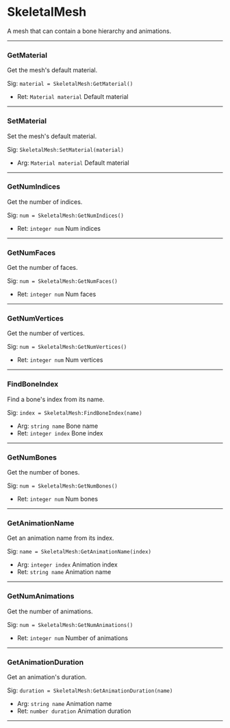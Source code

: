 # SkeletalMesh

A mesh that can contain a bone hierarchy and animations.

---
### GetMaterial
Get the mesh's default material.

Sig: `material = SkeletalMesh:GetMaterial()`
 - Ret: `Material material` Default material
---
### SetMaterial
Set the mesh's default material.

Sig: `SkeletalMesh:SetMaterial(material)`
 - Arg: `Material material` Default material
---
### GetNumIndices
Get the number of indices.

Sig: `num = SkeletalMesh:GetNumIndices()`
 - Ret: `integer num` Num indices
---
### GetNumFaces
Get the number of faces.

Sig: `num = SkeletalMesh:GetNumFaces()`
 - Ret: `integer num` Num faces
---
### GetNumVertices
Get the number of vertices.

Sig: `num = SkeletalMesh:GetNumVertices()`
 - Ret: `integer num` Num vertices
---
### FindBoneIndex
Find a bone's index from its name.

Sig: `index = SkeletalMesh:FindBoneIndex(name)`
 - Arg: `string name` Bone name
 - Ret: `integer index` Bone index
---
### GetNumBones
Get the number of bones.

Sig: `num = SkeletalMesh:GetNumBones()`
 - Ret: `integer num` Num bones
---
### GetAnimationName
Get an animation name from its index.

Sig: `name = SkeletalMesh:GetAnimationName(index)`
 - Arg: `integer index` Animation index
 - Ret: `string name` Animation name
---
### GetNumAnimations
Get the number of animations.

Sig: `num = SkeletalMesh:GetNumAnimations()`
 - Ret: `integer num` Number of animations
---
### GetAnimationDuration
Get an animation's duration.

Sig: `duration = SkeletalMesh:GetAnimationDuration(name)`
 - Arg: `string name` Animation name
 - Ret: `number duration` Animation duration
---
